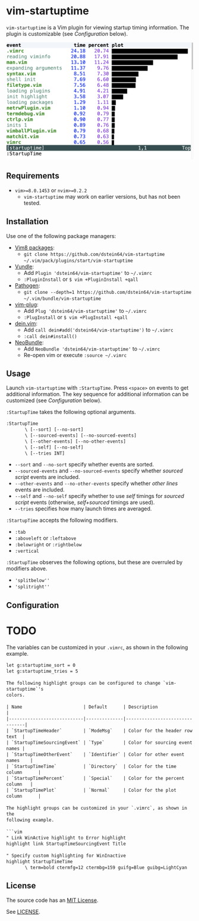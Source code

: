 # vim-startuptime

`vim-startuptime` is a Vim plugin for viewing startup timing information. The
plugin is customizable (see *Configuration* below).

<img src="https://github.com/dstein64/vim-startuptime/blob/master/screenshot.png?raw=true" width="800"/>

## Requirements

* `vim>=8.0.1453` or `nvim>=0.2.2`
  - `vim-startuptime` may work on earlier versions, but has not been tested.

## Installation

Use one of the following package managers:

* [Vim8 packages][vim8pack]:
  - `git clone https://github.com/dstein64/vim-startuptime ~/.vim/pack/plugins/start/vim-startuptime`
* [Vundle][vundle]:
  - Add `Plugin 'dstein64/vim-startuptime'` to `~/.vimrc`
  - `:PluginInstall` or `$ vim +PluginInstall +qall`
* [Pathogen][pathogen]:
  - `git clone --depth=1 https://github.com/dstein64/vim-startuptime ~/.vim/bundle/vim-startuptime`
* [vim-plug][vimplug]:
  - Add `Plug 'dstein64/vim-startuptime'` to `~/.vimrc`
  - `:PlugInstall` or `$ vim +PlugInstall +qall`
* [dein.vim][dein]:
  - Add `call dein#add('dstein64/vim-startuptime')` to `~/.vimrc`
  - `:call dein#install()`
* [NeoBundle][neobundle]:
  - Add `NeoBundle 'dstein64/vim-startuptime'` to `~/.vimrc`
  - Re-open vim or execute `:source ~/.vimrc`

## Usage

Launch `vim-startuptime` with `:StartupTime`. Press `<space>` on events to get
additional information. The key sequence for additional information can be customized
(see *Configuration* below).

`:StartupTime` takes the following optional arguments.

```vim
:StartupTime
       \ [--sort] [--no-sort]
       \ [--sourced-events] [--no-sourced-events]
       \ [--other-events] [--no-other-events]
       \ [--self] [--no-self]
       \ [--tries INT]
```

* `--sort` and `--no-sort` specify whether events are sorted.
* `--sourced-events` and `--no-sourced-events` specify whether *sourced script*
events are included.
* `--other-events` and `--no-other-events` specify whether *other lines* events
are included.
* `--self` and `--no-self` specify whether to use *self* timings for *sourced
script* events (otherwise, *self+sourced* timings are used).
* `--tries` specifies how many launch times are averaged.

`:StartupTime` accepts the following modifiers.

* `:tab`
* `:aboveleft` or `:leftabove`
* `:belowright` or `:rightbelow`
* `:vertical`

`:StartupTime` observes the following options, but these are overruled by
modifiers above.

* `'splitbelow''`
* `'splitright''`

## Configuration

# TODO

The variables can be customized in your `.vimrc`, as shown in the following
example.

```vim
let g:startuptime_sort = 0
let g:startuptime_tries = 5

The following highlight groups can be configured to change `vim-startuptime`'s
colors.

| Name                       | Default      | Description                    |
|----------------------------|--------------|--------------------------------|
| `StartupTimeHeader`        | `ModeMsg`    | Color for the header row text  |
| `StartupTimeSourcingEvent` | `Type`       | Color for sourcing event names |
| `StartupTimeOtherEvent`    | `Identifier` | Color for other event names    |
| `StartupTimeTime`          | `Directory`  | Color for the time column      |
| `StartupTimePercent`       | `Special`    | Color for the percent column   |
| `StartupTimePlot`          | `Normal`     | Color for the plot column      |

The highlight groups can be customized in your `.vimrc`, as shown in the
following example.

```vim
" Link WinActive highlight to Error highlight
highlight link StartupTimeSourcingEvent Title

" Specify custom highlighting for WinInactive
highlight StartupTimeTime
       \ term=bold ctermfg=12 ctermbg=159 guifg=Blue guibg=LightCyan
```

License
-------

The source code has an [MIT License](https://en.wikipedia.org/wiki/MIT_License).

See [LICENSE](https://github.com/dstein64/vim-startuptime/blob/master/LICENSE).

[dein]: https://github.com/Shougo/dein.vim
[neobundle]: https://github.com/Shougo/neobundle.vim
[pathogen]: https://github.com/tpope/vim-pathogen
[vim8pack]: http://vimhelp.appspot.com/repeat.txt.html#packages
[vimplug]: https://github.com/junegunn/vim-plug
[vundle]: https://github.com/gmarik/vundle
